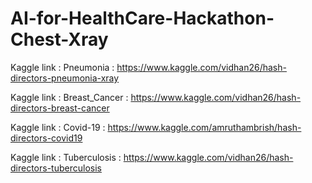 # AI-for-HealthCare-Hackathon-Chest-Xray

Kaggle link : Pneumonia : https://www.kaggle.com/vidhan26/hash-directors-pneumonia-xray

Kaggle link : Breast_Cancer : https://www.kaggle.com/vidhan26/hash-directors-breast-cancer

Kaggle link : Covid-19 : https://www.kaggle.com/amruthambrish/hash-directors-covid19

Kaggle link : Tuberculosis : https://www.kaggle.com/vidhan26/hash-directors-tuberculosis
